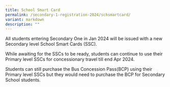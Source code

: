 ```yaml
---
title: School Smart Card
permalink: /secondary-1-registration-2024/schsmartcard/
variant: markdown
description: ""
---
```

All students entering Secondary One in Jan 2024 will be issued with a new Secondary level School Smart Cards (SSC).

While awaiting for the SSCs to be ready, students can continue to use their Primary level SSCs for concessionary travel till end Apr 2024.

Students can still purchase the Bus Concession Pass(BCP) using their Primary level SSCs but they would need to purchase the BCP for Secondary School students.